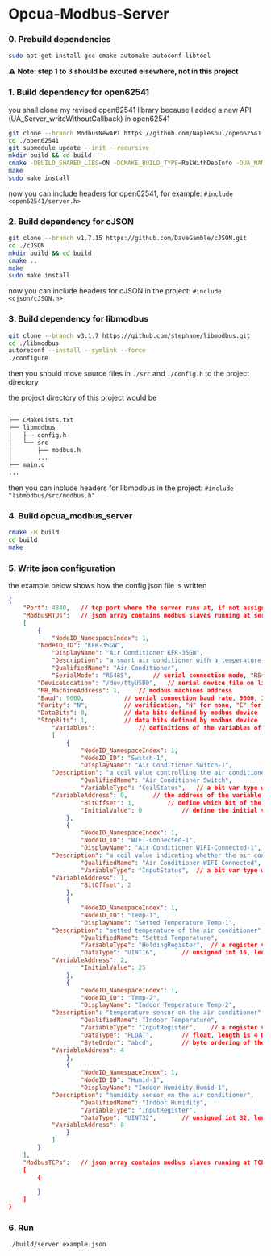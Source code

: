 # Opcua-Modbus-Server



### 0. Prebuild dependencies

```bash
sudo apt-get install gcc cmake automake autoconf libtool
```



**⚠️ Note: step 1 to 3  should be excuted elsewhere, not in this project**

### 1. Build dependency for open62541

you shall clone my revised open62541 library because I added a new API (UA_Server_writeWithoutCallback) in open62541

```bash
git clone --branch ModbusNewAPI https://github.com/Naplesoul/open62541.git
cd ./open62541
git submodule update --init --recursive
mkdir build && cd build
cmake -DBUILD_SHARED_LIBS=ON -DCMAKE_BUILD_TYPE=RelWithDebInfo -DUA_NAMESPACE_ZERO=FULL ..
make
sudo make install
```

now you can include headers for open62541, for example: `#include <open62541/server.h>`



### 2. Build dependency for cJSON

```bash
git clone --branch v1.7.15 https://github.com/DaveGamble/cJSON.git
cd ./cJSON
mkdir build && cd build
cmake ..
make
sudo make install
```

now you can include headers for cJSON in the project: `#include <cjson/cJSON.h>`



### 3. Build dependency for libmodbus

```bash
git clone --branch v3.1.7 https://github.com/stephane/libmodbus.git
cd ./libmodbus
autoreconf --install --symlink --force
./configure
```

then you should move source files in `./src` and `./config.h` to the project directory

the project directory of this project would be

```bash
.
├── CMakeLists.txt
├── libmodbus
│   ├── config.h
│   └── src
│       ├── modbus.h
│       ...
├── main.c
...
```

then you can include headers for libmodbus in the project: `#include "libmodbus/src/modbus.h"`



### 4. Build opcua_modbus_server

```bash
cmake -B build
cd build
make
```



### 5. Write json configuration 

the example below shows how the config json file is written

```json
{
    "Port": 4840,	// tcp port where the server runs at, if not assigned, default port will be 4840
    "ModbusRTUs":	// json array contains modbus slaves running at serial mode
    [
        {
            "NodeID_NamespaceIndex": 1,
	    "NodeID_ID": "KFR-35GW",
            "DisplayName": "Air Conditioner KFR-35GW",
            "Description": "a smart air conditioner with a temperature sensor and a humidity sensor",
            "QualifiedName": "Air Conditioner",
            "SerialMode": "RS485",		// serial connection mode, "RS485" or "RS232"
	    "DeviceLocation": "/dev/ttyUSB0",	// serial device file on linux
	    "MB_MachineAddress": 1,		// modbus machines address
	    "Baud": 9600,			// serial connection baud rate, 9600, 19200 etc.
	    "Parity": "N",			// verification, "N" for none, "E" for even parity, "O" for odd parity
	    "DataBits": 8,			// data bits defined by modbus device
	    "StopBits": 1,			// data bits defined by modbus device
            "Variables":			// definitions of the variables of the modbus device
            [
                {
                    "NodeID_NamespaceIndex": 1,
                    "NodeID_ID": "Switch-1",
                    "DisplayName": "Air Conditioner Switch-1",
		    "Description": "a coil value controlling the air conditioner to turn on and off",
                    "QualifiedName": "Air Conditioner Switch",
                    "VariableType": "CoilStatus",	// a bit var type which can support read and write
		    "VariableAddress": 0,		// the address of the variable
                    "BitOffset": 1,			// define which bit of the coil register is the value
                    "InitialValue": 0			// define the initial value of the OPCUA data node
                },
                {
                    "NodeID_NamespaceIndex": 1,
                    "NodeID_ID": "WIFI-Connected-1",
                    "DisplayName": "Air Conditioner WIFI-Connected-1",
		    "Description": "a coil value indicating whether the air conditioner is connected to WIFI",
                    "QualifiedName": "Air Conditioner WIFI Connected",
                    "VariableType": "InputStatus",	// a bit var type which is READ-ONLY
		    "VariableAddress": 1,
                    "BitOffset": 2
                },
                {
                    "NodeID_NamespaceIndex": 1,
                    "NodeID_ID": "Temp-1",
                    "DisplayName": "Setted Temperature Temp-1",
		    "Description": "setted temperature of the air conditioner",
                    "QualifiedName": "Setted Temperature",
                    "VariableType": "HoldingRegister",	// a register value type which can support read and write
                    "DataType": "UINT16",		// unsigned int 16, length is 2 Bytes
		    "VariableAddress": 2,
                    "InitialValue": 25
                },
                {
                    "NodeID_NamespaceIndex": 1,
                    "NodeID_ID": "Temp-2",
                    "DisplayName": "Indoor Temperature Temp-2",
		    "Description": "temperature sensor on the air conditioner",
                    "QualifiedName": "Indoor Temperature",
                    "VariableType": "InputRegister",	// a register value type which is READ-ONLY
                    "DataType": "FLOAT",		// float, length is 4 Bytes
                    "ByteOrder": "abcd",		// byte ordering of the float, be "abcd", "badc", "cdab" or "dcba"
		    "VariableAddress": 4
                },
                {
                    "NodeID_NamespaceIndex": 1,
                    "NodeID_ID": "Humid-1",
                    "DisplayName": "Indoor Humidity Humid-1",
		    "Description": "humidity sensor on the air conditioner",
                    "QualifiedName": "Indoor Humidity",
                    "VariableType": "InputRegister",
                    "DataType": "UINT32",		// unsigned int 32, length is 4 Bytes, Big-endian
		    "VariableAddress": 8
                }
            ]
        }
    ],
    "ModbusTCPs":	// json array contains modbus slaves running at TCP mode, NOT SUPPORTED yet
    [
        {

        }
    ]
}
```



### 6. Run

```bash
./build/server example.json
```

